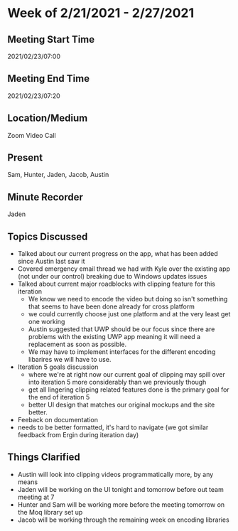 # Week of 2/21/2021 - 2/27/2021

## Meeting Start Time
2021/02/23/07:00

## Meeting End Time
2021/02/23/07:20

## Location/Medium
Zoom Video Call

## Present
Sam, Hunter, Jaden, Jacob, Austin

## Minute Recorder
Jaden


## Topics Discussed
- Talked about our current progress on the app, what has been added since Austin last saw it
- Covered emergency email thread we had with Kyle over the existing app (not under our control) breaking due to Windows updates issues
- Talked about current major roadblocks with clipping feature for this iteration
  - We know we need to encode the video but doing so isn't something that seems to have been done already for cross platform
  - we could currently choose just one platform and at the very least get one working
  - Austin suggested that UWP should be our focus since there are problems with the existing UWP app meaning it will need a replacement as soon as possible.
  - We may have to implement interfaces for the different encoding libarires we will have to use.
- Iteration 5 goals discussion
  - where we're at right now our current goal of clipping may spill over into iteration 5 more considerably than we previously though
  - get all lingering clipping related features done is the primary goal for the end of iteration 5
  - better UI design that matches our original mockups and the site better.
- Feeback on documentation
 - needs to be better formatted, it's hard to navigate (we got similar feedback from Ergin during iteration day)

    
## Things Clarified
- Austin will look into clipping videos programmatically more, by any means
- Jaden will be working on the UI tonight and tomorrow before out team meeting at 7
- Hunter and Sam will be working more before the meeting tomorrow on the Moq library set up
- Jacob will be working through the remaining week on encoding libraries



